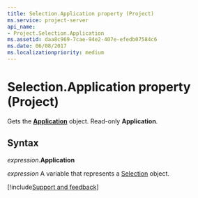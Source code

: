 ```yaml
---
title: Selection.Application property (Project)
ms.service: project-server
api_name:
- Project.Selection.Application
ms.assetid: daa8c969-7cae-94e2-407e-efedb07584c6
ms.date: 06/08/2017
ms.localizationpriority: medium
---
```



# Selection.Application property (Project)

Gets the **[Application](Project.Application.md)** object. Read-only **Application**.


## Syntax

_expression_.**Application**

_expression_ A variable that represents a [Selection](./Project.Selection.md) object.

[!include[Support and feedback](~/includes/feedback-boilerplate.md)]